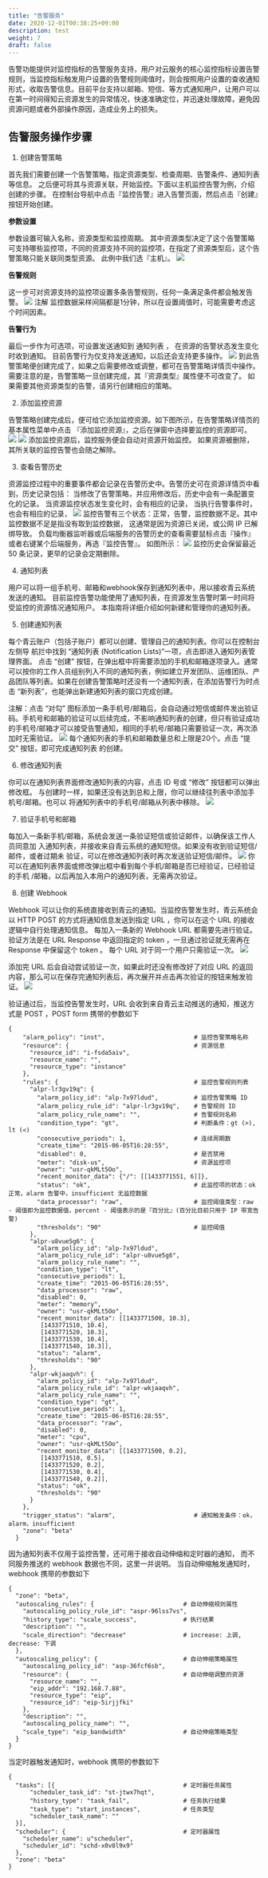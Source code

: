 ```yaml
---
title: "告警服务"
date: 2020-12-01T00:38:25+09:00
description: test
weight: 7
draft: false
---
```


告警功能提供对监控指标的告警服务支持，用户对云服务的核心监控指标设置告警规则，当监控指标触发用户设置的告警规则阈值时，则会按照用户设置的查收通知形式，收取告警信息。目前平台支持以邮箱、短信、等方式通知用户，让用户可以在第一时间得知云资源发生的异常情况，快速准确定位，并迅速处理故障，避免因资源问题或者外部操作原因，造成业务上的损失。

## 告警服务操作步骤

1. 创建告警策略

首先我们需要创建一个告警策略，指定资源类型、检查周期、告警条件、通知列表等信息。 之后便可将其与资源关联，开始监控。下面以主机监控告警为例，介绍创建的步骤。
在控制台导航中点击『监控告警』进入告警页面，然后点击『创建』按钮开始创建。

**参数设置**

参数设置可输入名称，资源类型和监控周期。 其中资源类型决定了这个告警策略可支持哪些监控项，不同的资源支持不同的监控项，在指定了资源类型后，这个告警策略只能关联同类型资源。 此例中我们选『主机』。
![](../_images/20201109144653.png)

**告警规则**

这一步可对资源支持的监控项设置多条告警规则，任何一条满足条件都会触发告警。
![](../_images/202011041716.png)
注解
监控数据采样间隔都是1分钟，所以在设置阈值时，可能需要考虑这个时间因素。

**告警行为**

最后一步作为可选项，可设置发送通知到 通知列表 ， 在资源的告警状态发生变化时收到通知。
目前告警行为仅支持发送通知，以后还会支持更多操作。
![](../_images/202011041717.png)
到此告警策略便创建完成了，如果之后需要修改或调整，都可在告警策略详情页中操作。 需要注意的是，告警策略一旦创建完成，其『资源类型』属性便不可改变了。 如果需要其他资源类型的告警，请另行创建相应的策略。

2. 添加监控资源

告警策略创建完成后，便可给它添加监控资源。如下图所示，在告警策略详情页的基本属性菜单中点击 『添加监控资源』，之后在弹窗中选择要监控的资源即可。
![](../_images/202011041719.png)
![](../_images/202011041720.png)
添加监控资源后，监控服务便会自动对资源开始监控。 如果资源被删除，其所关联的监控告警也会随之解除。

3. 查看告警历史

资源监控过程中的重要事件都会记录在告警历史中。告警历史可在资源详情页中看到，历史记录包括：
当修改了告警策略，并应用修改后，历史中会有一条配置变化的记录。
当资源监控状态发生变化时，会有相应的记录，
当执行告警事件时，也会有相应的记录，
![](../_images/202011041721.png)
监控告警有三个状态：正常，告警，监控数据不足。其中监控数据不足是指没有取到监控数据， 这通常是因为资源已关闭，或公网 IP 已解绑导致。
负载均衡器监听器或后端服务的告警历史的查看需要鼠标点击『操作』或者右键某个后端服务，再选『监控告警』。 如图所示：
![](../_images/202011041722.png)
监控历史会保留最近 50 条记录，更早的记录会定期删除。

4. 通知列表

用户可以将一组手机号、邮箱和webhook保存到通知列表中，用以接收青云系统发送的通知。 目前监控告警功能使用了通知列表，在资源发生告警时第一时间将受监控的资源情况通知用户。
本指南将详细介绍如何新建和管理你的通知列表。

5. 创建通知列表

每个青云账户（包括子账户）都可以创建、管理自己的通知列表。你可以在控制台左侧导 航拦中找到 “通知列表 (Notification Lists)”一项，点击即进入通知列表管理界面。
点击 “创建” 按钮，在弹出框中将需要添加的手机和邮箱逐项录入。通常可以按你的工作人员组别列入不同的通知列表，例如建立开发团队、运维团队、产品团队等列表。如果在创建告警策略时还没有一个通知列表，在添加告警行为时点击 “新列表”，也能弹出新建通知列表的窗口完成创建。

注解：点击 “对勾” 图标添加一条手机号/邮箱后，会自动通过短信或邮件发出验证码。手机号和邮箱的验证可以后续完成，不影响通知列表的创建，但只有验证成功的手机号/邮箱才可以接受告警通知，相同的手机号/邮箱只需要验证一次，再次添加时无需验证。
![](../_images/202011041724.png)
每个通知列表的手机和邮箱数量总和上限是20个。点击 “提交” 按钮，即可完成通知列表 的创建。

6. 修改通知列表

你可以在通知列表界面修改通知列表的内容，点击 ID 号或 “修改” 按钮都可以弹出修改框。 与创建时一样，如果还没有达到总和上限，你可以继续往列表中添加手机号/邮箱。也可以 将通知列表中的手机号/邮箱从列表中移除。
![](../_images/202011041725.png)

7. 验证手机号和邮箱

每加入一条新手机/邮箱，系统会发送一条验证短信或验证邮件，以确保该工作人员同意加 入通知列表，并接收来自青云系统的通知短信。如果没有收到验证短信/邮件，或者过期未 验证，可以在修改通知列表时再次发送验证短信/邮件。
![](../_images/202011041726.png)
你可以在通知列表界面或修改弹出框中看到每个手机/邮箱是否已经验证，已经验证的手机 /邮箱，以后再加入本用户的通知列表，无需再次验证。

8. 创建 Webhook

Webhook 可以让你的系统直接收到青云的通知。当监控告警发生时，青云系统会以 HTTP POST 的方式将通知信息发送到指定 URL ，你可以在这个 URL 的接收逻辑中自行处理通知信息。
每加入一条新的 Webhook URL 都需要先进行验证。验证方法是在 URL Response 中返回指定的 token ，一旦通过验证就无需再在 Response 中保留这个 token 。 每个 URL 对于同一个用户只需验证一次。
![](../_images/202011041727.png)

添加完 URL 后会自动尝试验证一次，如果此时还没有修改好了对应 URL 的返回内容，那么可以在保存完通知列表后，再次展开并点击再次验证的按钮来触发验证。
![](../_images/202011041728.png)

验证通过后，当监控告警发生时，URL 会收到来自青云主动推送的通知，推送方式是 POST ，POST form 携带的参数如下
```
{
    "alarm_policy": "inst",                         # 监控告警策略名称
    "resource": {                                   # 资源信息
      "resource_id": "i-fsda5aiv",
      "resource_name": "",
      "resource_type": "instance"
    },
    "rules": {                                      # 监控告警规则列表
      "alpr-lr3gv19q": {
        "alarm_policy_id": "alp-7x97ldud",          # 监控告警策略 ID
        "alarm_policy_rule_id": "alpr-lr3gv19q",    # 告警规则 ID
        "alarm_policy_rule_name": "",               # 告警规则名称
        "condition_type": "gt",                     # 判断条件：gt (>), lt (<)
        "consecutive_periods": 1,                   # 连续周期数
        "create_time": "2015-06-05T16:28:55",
        "disabled": 0,                              # 是否禁用
        "meter": "disk-us",                         # 资源监控项
        "owner": "usr-qkMLt5Oo",
        "recent_monitor_data": {"/": [[1433771551, 6]]},
        "status": "ok",                             # 此监控项的状态：ok 正常，alarm 告警中，insufficient 无监控数据
        "data_processor": "raw",                    # 监控阈值类型：raw - 阈值即为监控数据值，percent - 阈值表示的是『百分比』(百分比目前只用于 IP 带宽告警)
        "thresholds": "90"                          # 监控阈值
      },
      "alpr-u8vue5g6": {
        "alarm_policy_id": "alp-7x97ldud",
        "alarm_policy_rule_id": "alpr-u8vue5g6",
        "alarm_policy_rule_name": "",
        "condition_type": "lt",
        "consecutive_periods": 1,
        "create_time": "2015-06-05T16:28:55",
        "data_processor": "raw",
        "disabled": 0,
        "meter": "memory",
        "owner": "usr-qkMLt5Oo",
        "recent_monitor_data": [[1433771500, 10.3],
         [1433771510, 10.4],
         [1433771520, 10.3],
         [1433771530, 10.4],
         [1433771540, 10.3]],
        "status": "alarm",
        "thresholds": "90"
      },
      "alpr-wkjaaqvh": {
        "alarm_policy_id": "alp-7x97ldud",
        "alarm_policy_rule_id": "alpr-wkjaaqvh",
        "alarm_policy_rule_name": "",
        "condition_type": "gt",
        "consecutive_periods": 1,
        "create_time": "2015-06-05T16:28:55",
        "data_processor": "raw",
        "disabled": 0,
        "meter": "cpu",
        "owner": "usr-qkMLt5Oo",
        "recent_monitor_data": [[1433771500, 0.2],
         [1433771510, 0.5],
         [1433771520, 0.2],
         [1433771530, 0.4],
         [1433771540, 0.2]],
        "status": "ok",
        "thresholds": "90"
      }
    },
    "trigger_status": "alarm",                      # 通知触发条件：ok，alarm，insufficient
    "zone": "beta"
  }

```
  

因为通知列表不仅用于监控告警，还可用于接收自动伸缩和定时器的通知， 而不同服务推送的 webhook 数据也不同，这里一并说明。
当自动伸缩触发通知时，webhook 携带的参数如下
```
{
  "zone": "beta",
  "autoscaling_rules": {                         # 自动伸缩规则属性
    "autoscaling_policy_rule_id": "aspr-96lss7vs",
    "history_type": "scale_success",             # 执行结果
    "description": "",
    "scale_direction": "decrease"                # increase: 上调, decrease: 下调
  },
  "autoscaling_policy": {                        # 自动伸缩策略属性
    "autoscaling_policy_id": "asp-36fcf6sb",
    "resource": {                                # 自动伸缩调整的资源
      "resource_name": "",
      "eip_addr": "192.168.7.88",
      "resource_type": "eip",
      "resource_id": "eip-5irjjfki"
    },
    "description": "",
    "autoscaling_policy_name": "",
    "scale_type": "eip_bandwidth"                # 自动伸缩策略类型
  }
}
```

当定时器触发通知时，webhook 携带的参数如下
```
{
  "tasks": [{                                    # 定时器任务属性
      "scheduler_task_id": "st-jtwx7hqt",
      "history_type": "task_fail",               # 任务执行结果
      "task_type": "start_instances",            # 任务类型
      "scheduler_task_name": ""
  }],
  "scheduler": {                                 # 定时器属性
    "scheduler_name": u"scheduler",
    "scheduler_id": "schd-x0v8l9x9"
  },
  "zone": "beta"
}
```
